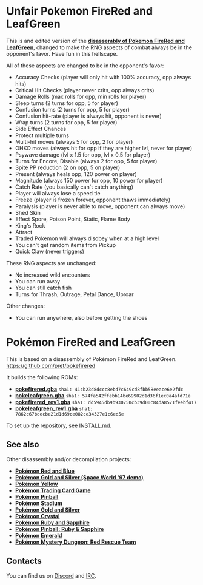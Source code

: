# Unfair Pokemon FireRed and LeafGreen

This is and edited version of the [**disassembly of Pokemon FireRed and LeafGreen**](https://github.com/pret/pokefirered), changed to make the RNG aspects of combat always be in the opponent's favor. Have fun in this hellscape.

All of these aspects are changed to be in the opponent's favor:
- Accuracy Checks (player will only hit with 100% accuracy, opp always hits)
- Critical Hit Checks (player never crits, opp always crits)
- Damage Rolls (max rolls for opp, min rolls for player)
- Sleep turns (2 turns for opp, 5 for player)
- Confusion turns (2 turns for opp, 5 for player)
- Confusion hit-rate (player is always hit, opponent is never)
- Wrap turns (2 turns for opp, 5 for player)
- Side Effect Chances
- Protect multiple turns
- Multi-hit moves (always 5 for opp, 2 for player)
- OHKO moves (always hit for opp if they are higher lvl, never for player)
- Psywave damage (lvl x 1.5 for opp, lvl x 0.5 for player)
- Turns for Encore, Disable (always 2 for opp, 5 for player)
- Spite PP reduction (2 on opp, 5 on player)
- Present (always heals opp, 120 power on player)
- Magnitude (always 150 power for opp, 10 power for player)
- Catch Rate (you basically can't catch anything)
- Player will always lose a speed tie
- Freeze (player is frozen forever, opponent thaws immediately)
- Paralysis (player is never able to move, opponent can always move)
- Shed Skin
- Effect Spore, Poison Point, Static, Flame Body
- King's Rock
- Attract
- Traded Pokemon will always disobey when at a high level
- You can't get random items from Pickup
- Quick Claw (never triggers)

These RNG aspects are unchanged:
- No increased wild encounters
- You can run away
- You can still catch fish
- Turns for Thrash, Outrage, Petal Dance, Uproar

Other changes:
- You can run anywhere, also before getting the shoes

# Pokémon FireRed and LeafGreen

This is based on a disassembly of Pokémon FireRed and LeafGreen.
https://github.com/pret/pokefirered

It builds the following ROMs:

* [**pokefirered.gba**](https://datomatic.no-intro.org/?page=show_record&s=23&n=1616) `sha1: 41cb23d8dccc8ebd7c649cd8fbb58eeace6e2fdc`
* [**pokeleafgreen.gba**](https://datomatic.no-intro.org/?page=show_record&s=23&n=1617) `sha1: 574fa542ffebb14be69902d1d36f1ec0a4afd71e`
* [**pokefirered_rev1.gba**](https://datomatic.no-intro.org/?page=show_record&s=23&n=1672) `sha1: dd5945db9b930750cb39d00c84da8571feebf417`
* [**pokeleafgreen_rev1.gba**](https://datomatic.no-intro.org/index.php?page=show_record&s=23&n=1668) `sha1: 7862c67bdecbe21d1d69ce082ce34327e1c6ed5e`

To set up the repository, see [INSTALL.md](INSTALL.md).


## See also

Other disassembly and/or decompilation projects:
* [**Pokémon Red and Blue**](https://github.com/pret/pokered)
* [**Pokémon Gold and Silver (Space World '97 demo)**](https://github.com/pret/pokegold-spaceworld)
* [**Pokémon Yellow**](https://github.com/pret/pokeyellow)
* [**Pokémon Trading Card Game**](https://github.com/pret/poketcg)
* [**Pokémon Pinball**](https://github.com/pret/pokepinball)
* [**Pokémon Stadium**](https://github.com/pret/pokestadium)
* [**Pokémon Gold and Silver**](https://github.com/pret/pokegold)
* [**Pokémon Crystal**](https://github.com/pret/pokecrystal)
* [**Pokémon Ruby and Sapphire**](https://github.com/pret/pokeruby)
* [**Pokémon Pinball: Ruby & Sapphire**](https://github.com/pret/pokepinballrs)
* [**Pokémon Emerald**](https://github.com/pret/pokeemerald)
* [**Pokémon Mystery Dungeon: Red Rescue Team**](https://github.com/pret/pmd-red)


## Contacts

You can find us on [Discord](https://discord.gg/d5dubZ3) and [IRC](https://kiwiirc.com/client/irc.freenode.net/?#pret).

